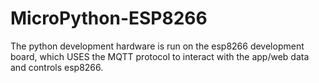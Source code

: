 # MicroPython-ESP8266
The python development hardware is run on the esp8266 development board, which USES the MQTT protocol to interact with the app/web data and controls esp8266.
